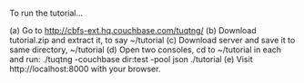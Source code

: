 To run the tutorial...

(a) Go to http://cbfs-ext.hq.couchbase.com/tuqtng/
(b) Download tutorial.zip and extract it, to say ~/tutorial
(c) Download server and save it to same directory, ~/tutorial
(d) Open two consoles, cd to ~/tutorial in each and run:
	./tuqtng -couchbase dir:test -pool json
	./tutorial
(e) Visit http://localhost:8000 with your browser.
